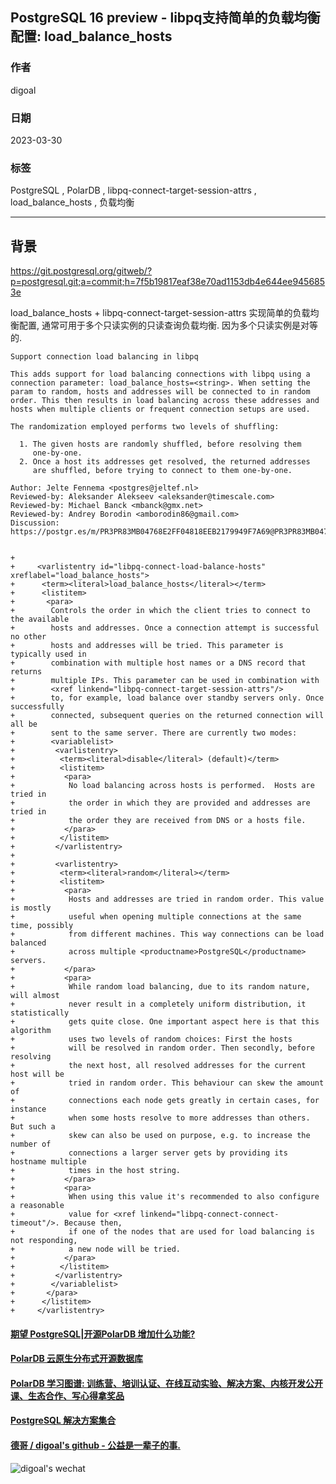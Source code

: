 ## PostgreSQL 16 preview - libpq支持简单的负载均衡配置: load_balance_hosts      
                                                                              
### 作者                                                        
digoal                                                        
                                                        
### 日期                                                        
2023-03-30                                                    
                                              
### 标签                                                        
PostgreSQL , PolarDB , libpq-connect-target-session-attrs , load_balance_hosts , 负载均衡       
                                                        
----                                                        
                                                        
## 背景      
https://git.postgresql.org/gitweb/?p=postgresql.git;a=commit;h=7f5b19817eaf38e70ad1153db4e644ee9456853e  
  
load_balance_hosts + libpq-connect-target-session-attrs 实现简单的负载均衡配置, 通常可用于多个只读实例的只读查询负载均衡. 因为多个只读实例是对等的.    
  
```  
Support connection load balancing in libpq  
  
This adds support for load balancing connections with libpq using a  
connection parameter: load_balance_hosts=<string>. When setting the  
param to random, hosts and addresses will be connected to in random  
order. This then results in load balancing across these addresses and  
hosts when multiple clients or frequent connection setups are used.  
  
The randomization employed performs two levels of shuffling:  
  
  1. The given hosts are randomly shuffled, before resolving them  
     one-by-one.  
  2. Once a host its addresses get resolved, the returned addresses  
     are shuffled, before trying to connect to them one-by-one.  
  
Author: Jelte Fennema <postgres@jeltef.nl>  
Reviewed-by: Aleksander Alekseev <aleksander@timescale.com>  
Reviewed-by: Michael Banck <mbanck@gmx.net>  
Reviewed-by: Andrey Borodin <amborodin86@gmail.com>  
Discussion: https://postgr.es/m/PR3PR83MB04768E2FF04818EEB2179949F7A69@PR3PR83MB0476.EURPRD83.prod.outlook.  
  
  
+  
+     <varlistentry id="libpq-connect-load-balance-hosts" xreflabel="load_balance_hosts">  
+      <term><literal>load_balance_hosts</literal></term>  
+      <listitem>  
+       <para>  
+        Controls the order in which the client tries to connect to the available  
+        hosts and addresses. Once a connection attempt is successful no other  
+        hosts and addresses will be tried. This parameter is typically used in  
+        combination with multiple host names or a DNS record that returns  
+        multiple IPs. This parameter can be used in combination with  
+        <xref linkend="libpq-connect-target-session-attrs"/>  
+        to, for example, load balance over standby servers only. Once successfully  
+        connected, subsequent queries on the returned connection will all be  
+        sent to the same server. There are currently two modes:  
+        <variablelist>  
+         <varlistentry>  
+          <term><literal>disable</literal> (default)</term>  
+          <listitem>  
+           <para>  
+            No load balancing across hosts is performed.  Hosts are tried in  
+            the order in which they are provided and addresses are tried in  
+            the order they are received from DNS or a hosts file.  
+           </para>  
+          </listitem>  
+         </varlistentry>  
+  
+         <varlistentry>  
+          <term><literal>random</literal></term>  
+          <listitem>  
+           <para>  
+            Hosts and addresses are tried in random order. This value is mostly  
+            useful when opening multiple connections at the same time, possibly  
+            from different machines. This way connections can be load balanced  
+            across multiple <productname>PostgreSQL</productname> servers.  
+           </para>  
+           <para>  
+            While random load balancing, due to its random nature, will almost  
+            never result in a completely uniform distribution, it statistically  
+            gets quite close. One important aspect here is that this algorithm  
+            uses two levels of random choices: First the hosts  
+            will be resolved in random order. Then secondly, before resolving  
+            the next host, all resolved addresses for the current host will be  
+            tried in random order. This behaviour can skew the amount of  
+            connections each node gets greatly in certain cases, for instance  
+            when some hosts resolve to more addresses than others. But such a  
+            skew can also be used on purpose, e.g. to increase the number of  
+            connections a larger server gets by providing its hostname multiple  
+            times in the host string.  
+           </para>  
+           <para>  
+            When using this value it's recommended to also configure a reasonable  
+            value for <xref linkend="libpq-connect-connect-timeout"/>. Because then,  
+            if one of the nodes that are used for load balancing is not responding,  
+            a new node will be tried.  
+           </para>  
+          </listitem>  
+         </varlistentry>  
+        </variablelist>  
+       </para>  
+      </listitem>  
+     </varlistentry>  
```  
  
  
#### [期望 PostgreSQL|开源PolarDB 增加什么功能?](https://github.com/digoal/blog/issues/76 "269ac3d1c492e938c0191101c7238216")
  
  
#### [PolarDB 云原生分布式开源数据库](https://github.com/ApsaraDB "57258f76c37864c6e6d23383d05714ea")
  
  
#### [PolarDB 学习图谱: 训练营、培训认证、在线互动实验、解决方案、内核开发公开课、生态合作、写心得拿奖品](https://www.aliyun.com/database/openpolardb/activity "8642f60e04ed0c814bf9cb9677976bd4")
  
  
#### [PostgreSQL 解决方案集合](../201706/20170601_02.md "40cff096e9ed7122c512b35d8561d9c8")
  
  
#### [德哥 / digoal's github - 公益是一辈子的事.](https://github.com/digoal/blog/blob/master/README.md "22709685feb7cab07d30f30387f0a9ae")
  
  
![digoal's wechat](../pic/digoal_weixin.jpg "f7ad92eeba24523fd47a6e1a0e691b59")
  
